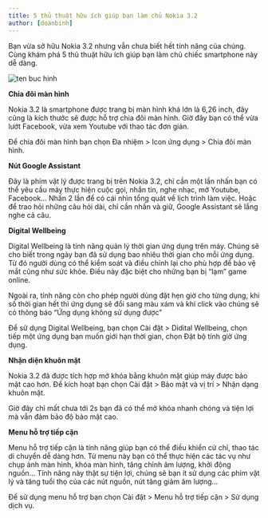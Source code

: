```yaml
---
title: 5 thủ thuật hữu ích giúp bạn làm chủ Nokia 3.2
author: [doanbinh]
---
```


Bạn vừa sở hữu Nokia 3.2 nhưng vẫn chưa biết hết tính năng của chúng. Cùng khám phá 5 thủ thuật hữu ích giúp bạn làm chủ chiếc smartphone này dễ dàng.

![ten buc hinh](https://cdn.fptshop.com.vn/Uploads/Originals/2019/5/23/636942290148990068_nokia32.jpg "ten buc hinh")

**Chia đôi màn hình**

Nokia 3.2 là smartphone được trang bị màn hình khá lớn là 6,26 inch, đây cũng là kích thước sẽ được hỗ trợ chia đôi màn hình. Giờ đây bạn có thể vừa lướt Facebook, vừa xem Youtube với thao tác đơn giản.

Để chia đôi màn hình bạn chọn Đa nhiệm > Icon ứng dụng > Chia đôi màn hình.


**Nút Google Assistant**

Đây là phím vật lý được trang bị trên Nokia 3.2, chỉ cần một lần nhấn bạn có thể yêu cầu máy thực hiện cuộc gọi, nhắn tin, nghe nhạc, mở Youtube, Facebook… Nhấn 2 lần để có cái nhìn tổng quát về lịch trình làm việc. Hoặc để trao hỏi những câu hỏi dài, chỉ cần nhấn và giữ, Google Assistant sẽ lắng nghe cả câu.

**Digital Wellbeing**

Digital Wellbeing là tính năng quản lý thời gian ứng dụng trên máy. Chúng sẽ cho biết trong ngày bạn đã sử dụng bao nhiêu thời gian cho mỗi ứng dụng. Từ đó người dùng có thể kiểm soát và điều chỉnh lại cho phù hợp để bảo vệ mắt cũng như sức khỏe. Điều này đặc biệt cho những bạn bị “lạm” game online. 

Ngoài ra, tính năng còn cho phép người dùng đặt hẹn giờ cho từng dụng, khi số thời gian hết thì ứng dụng sẽ đổi sang màu xám và khi click vào chúng sẽ có thông báo “Ứng dụng không sử dụng được”

Để sử dụng Digital Wellbeing, bạn chọn Cài đặt > Didital Wellbeing, chọn tiếp một ứng dụng bạn muốn giới hạn thời gian, chọn Đặt bộ tính giờ ứng dụng.

**Nhận diện khuôn mặt**

Nokia 3.2 đã được tích hợp mở khóa bằng khuôn mặt giúp máy được bảo mật cao hơn. Để kích hoạt bạn chọn Cài đặt > Bảo mật và vị trí > Nhận dạng khuôn mặt.

Giờ đây chỉ mất chưa tới 2s bạn đã có thể mở khóa nhanh chóng và tiện lợi mà vẫn đảm bảo độ bảo mật cao.

**Menu hỗ trợ tiếp cận**

Menu hỗ trợ tiếp cận là tính năng giúp bạn có thể điều khiển cử chỉ, thao tác di chuyển dễ dàng hơn. Từ menu này bạn có thể thực hiện các tác vụ như chụp ảnh màn hình, khóa màn hình, tăng chỉnh âm lượng, khởi động nguồn… Tính năng này thật sự tiện lợi, chúng sẽ bạn ít sử dụng các phím vật lý và tăng tuổi thọ của các nút nguồn, nút tăng giảm âm lượng…

Để sử dụng menu hỗ trợ bạn chọn Cài đặt > Menu hỗ trợ tiếp cận > Sử dụng dịch vụ.